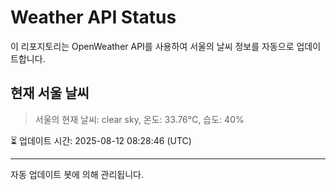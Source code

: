 
# Weather API Status

이 리포지토리는 OpenWeather API를 사용하여 서울의 날씨 정보를 자동으로 업데이트합니다.

## 현재 서울 날씨
> 서울의 현재 날씨: clear sky, 온도: 33.76°C, 습도: 40%

⏳ 업데이트 시간: 2025-08-12 08:28:46 (UTC)

---
자동 업데이트 봇에 의해 관리됩니다.
